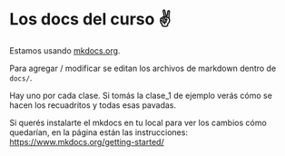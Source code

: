 # Los docs del curso ✌️
Estamos usando [mkdocs.org](https://www.mkdocs.org).

Para agregar / modificar se editan los archivos de markdown dentro de `docs/`.

Hay uno por cada clase. Si tomás la clase_1 de ejemplo verás cómo se hacen los recuadritos y todas esas pavadas.

Si querés instalarte el mkdocs en tu local para ver los cambios cómo quedarían, en la página están las instrucciones:
https://www.mkdocs.org/getting-started/ 